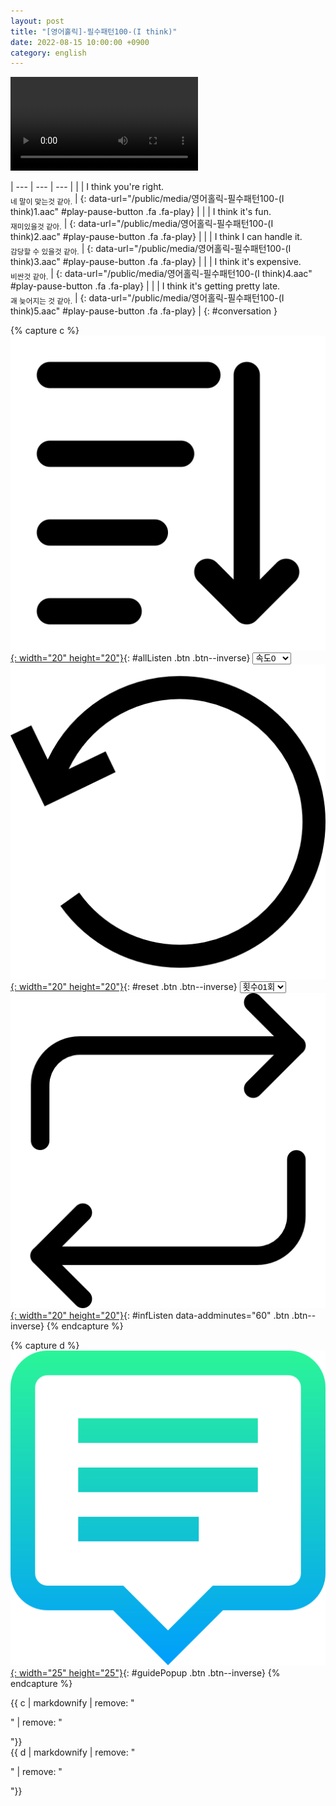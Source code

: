 ```yaml
---
layout: post
title: "[영어홀릭]-필수패턴100-(I think)"
date: 2022-08-15 10:00:00 +0900
category: english
---
```


<div class="video-container">
    <video id="player" class="video-js vjs-default-skin vjs-big-play-centered" data-json="/public/json/영어홀릭-필수패턴100-(I think).json"></video>
</div>

| --- | --- | --- |
| | I think you're right.<br /><sub>네 말이 맞는것 같아.</sub> | [](#){: data-url="/public/media/영어홀릭-필수패턴100-(I think)1.aac" #play-pause-button .fa .fa-play} |
| | I think it's fun.<br /><sub>재미있을것 같아.</sub> | [](#){: data-url="/public/media/영어홀릭-필수패턴100-(I think)2.aac" #play-pause-button .fa .fa-play} |
| | I think I can handle it.<br /><sub>감당할 수 있을것 같아.</sub> | [](#){: data-url="/public/media/영어홀릭-필수패턴100-(I think)3.aac" #play-pause-button .fa .fa-play} |
| | I think it's expensive.<br /><sub>비싼것 같아.</sub> | [](#){: data-url="/public/media/영어홀릭-필수패턴100-(I think)4.aac" #play-pause-button .fa .fa-play} |
| | I think it's getting pretty late.<br /><sub>괘 늦어지는 것 같아.</sub> | [](#){: data-url="/public/media/영어홀릭-필수패턴100-(I think)5.aac" #play-pause-button .fa .fa-play} |
{: #conversation }

{% capture c %}
  [![](/public/icon/sorting-order-button.png){: width="20" height="20"}](#){: #allListen .btn .btn--inverse}
  <select id="playbackspeed">
    <option value="2.0">속도+2</option>
    <option value="1.5">속도+1</option>
    <option value="1.0" selected>속도0</option>
    <option value="0.75">속도-1</option>
    <option value="0.5">속도-2</option>
  </select>
  [![](/public/icon/reset-button.png){: width="20" height="20"}](#){: #reset .btn .btn--inverse}
  <select id="ringsToPlay">
    <option value="1">횟수01회</option>
    <option value="2">횟수02회</option>
    <option value="3">횟수03회</option>
    <option value="4">횟수04회</option>
    <option value="5">횟수05회</option>
    <option value="7">횟수07회</option>
    <option value="10">횟수10회</option>
  </select>
  [![](/public/icon/repeat-button.png){: width="20" height="20"}](#){: #infListen data-addminutes="60" .btn .btn--inverse}
{% endcapture %}

{% capture d %}
[![](/public/icon/open-popup-button.png){: width="25" height="25"}](#){: #guidePopup .btn .btn--inverse}
{% endcapture %}

<div class="bottom-bar">
  <div class="bottom-bar1"></div>
  <div class="bottom-bar2">{{ c | markdownify | remove: "<p>" | remove: "</p>"}}</div>
  <div class="bottom-bar3">{{ d | markdownify | remove: "<p>" | remove: "</p>"}}</div>
</div>